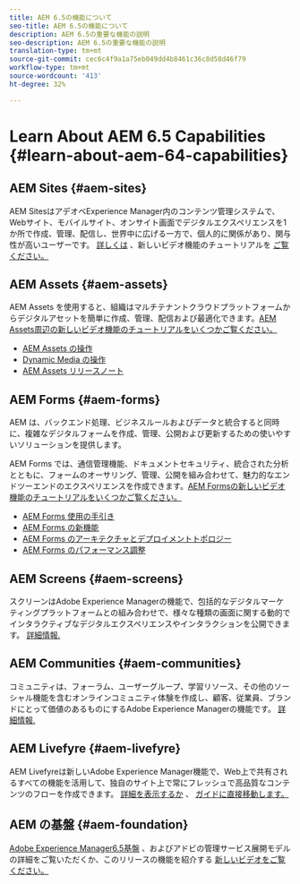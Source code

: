 ```yaml
---
title: AEM 6.5の機能について
seo-title: AEM 6.5の機能について
description: AEM 6.5の重要な機能の説明
seo-description: AEM 6.5の重要な機能の説明
translation-type: tm+mt
source-git-commit: cec6c4f9a1a75eb049dd4b8461c36c8d58d46f79
workflow-type: tm+mt
source-wordcount: '413'
ht-degree: 32%

---
```



# Learn About AEM 6.5 Capabilities {#learn-about-aem-64-capabilities}

## AEM Sites {#aem-sites}

AEM SitesはアデオベExperience Manager内のコンテンツ管理システムで、Webサイト、モバイルサイト、オンサイト画面でデジタルエクスペリエンスを1か所で作成、管理、配信し、世界中に広げる一方で、個人的に関係があり、関与性が高いユーザーです。 [詳しくは](http://www.adobe.com/marketing-cloud/enterprise-content-management/web-cms.html) 、新しいビデオ機能のチュートリアルを [ご覧ください。](https://helpx.adobe.com/experience-manager/kt/sites/index/aem-6-5-sites.html)

## AEM Assets {#aem-assets}

AEM Assets を使用すると、組織はマルチテナントクラウドプラットフォームからデジタルアセットを簡単に作成、管理、配信および最適化できます。[AEM Assets周辺の新しいビデオ機能のチュートリアルをいくつかご覧ください。](https://helpx.adobe.com/experience-manager/kt/assets/index/aem-6-4-assets.html)

* [AEM Assets の操作](/help/assets/manage-assets.md)
* [Dynamic Media の操作](/help/assets/dynamic-media.md)
* [AEM Assets リリースノート](/help/release-notes/assets.md)

## AEM Forms {#aem-forms}

AEM は、バックエンド処理、ビジネスルールおよびデータと統合すると同時に、複雑なデジタルフォームを作成、管理、公開および更新するための使いやすいソリューションを提供します。

AEM Forms では、通信管理機能、ドキュメントセキュリティ、統合された分析とともに、フォームのオーサリング、管理、公開を組み合わせて、魅力的なエンドツーエンドのエクスペリエンスを作成できます。[AEM Formsの新しいビデオ機能のチュートリアルをいくつかご覧ください。](https://helpx.adobe.com/jp/experience-manager/kt/forms/index/aem-6-5-forms.html)

* [AEM Forms 使用の手引き](/help/forms/using/introduction-aem-forms.md)
* [AEM Forms の新機能](/help/forms/using/whats-new.md)
* [AEM Forms のアーキテクチャとデプロイメントトポロジー](/help/forms/using/aem-forms-architecture-deployment.md)
* [AEM Forms のパフォーマンス調整](/help/forms/using/performance-tuning-aem-forms.md)

## AEM Screens {#aem-screens}

スクリーンはAdobe Experience Managerの機能で、包括的なデジタルマーケティングプラットフォームとの組み合わせで、様々な種類の画面に関する動的でインタラクティブなデジタルエクスペリエンスやインタラクションを公開できます。  [詳細情報.](https://docs.adobe.com/content/help/ja-JP/experience-manager-screens/user-guide/aem-screens-introduction.html)

## AEM Communities {#aem-communities}

コミュニティは、フォーラム、ユーザーグループ、学習リソース、その他のソーシャル機能を含むオンラインコミュニティ体験を作成し、顧客、従業員、ブランドにとって価値のあるものにするAdobe Experience Managerの機能です。 [詳細情報.](http://www.adobe.com/marketing-cloud/enterprise-content-management/social-community-cms.html)

## AEM Livefyre {#aem-livefyre}

AEM Livefyreは新しいAdobe Experience Manager機能で、Web上で共有されるすべての機能を活用して、独自のサイト上で常にフレッシュで高品質なコンテンツのフローを作成できます。 [詳細を表示するか](http://www.adobe.com/marketing-cloud/enterprise-content-management/ugc-content-platform.html) 、 [ガイドに直接移動します。](https://answers.livefyre.com/product/livefyre-for-adobe-experience-manager-aem/)

## AEM の基盤 {#aem-foundation}

[Adobe Experience Manager6.5基盤](/help/sites-deploying/home.md) 、およびアドビの管理サービス展開モデルの詳細をご覧いただくか、このリリースの機能を紹介する [新しいビデオをご覧ください。](https://helpx.adobe.com/experience-manager/kt/sites/index/aem-6-5-sites.html)
